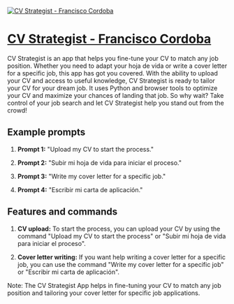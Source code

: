 [![CV Strategist - Francisco Cordoba](https://files.oaiusercontent.com/file-V3fC3SHyhe8li81qLUEX25Vk?se=2123-10-17T14%3A26%3A31Z&sp=r&sv=2021-08-06&sr=b&rscc=max-age%3D31536000%2C%20immutable&rscd=attachment%3B%20filename%3D8cf4ec4f-2d74-4fb0-b7ee-6c61a5336f29.png&sig=iFrsdXTRCF4Co5PJ9V%2B/6uddd1VG6UHd82BXZXPzqMM%3D)](https://chat.openai.com/g/g-uerA7ycxF-cv-strategist-francisco-cordoba)

# [CV Strategist - Francisco Cordoba](https://chat.openai.com/g/g-uerA7ycxF-cv-strategist-francisco-cordoba)

CV Strategist is an app that helps you fine-tune your CV to match any job position. Whether you need to adapt your hoja de vida or write a cover letter for a specific job, this app has got you covered. With the ability to upload your CV and access to useful knowledge, CV Strategist is ready to tailor your CV for your dream job. It uses Python and browser tools to optimize your CV and maximize your chances of landing that job. So why wait? Take control of your job search and let CV Strategist help you stand out from the crowd!

## Example prompts

1. **Prompt 1:** "Upload my CV to start the process."

2. **Prompt 2:** "Subir mi hoja de vida para iniciar el proceso."

3. **Prompt 3:** "Write my cover letter for a specific job."

4. **Prompt 4:** "Escribir mi carta de aplicación."

## Features and commands

1. **CV upload:** To start the process, you can upload your CV by using the command "Upload my CV to start the process" or "Subir mi hoja de vida para iniciar el proceso".

2. **Cover letter writing:** If you want help writing a cover letter for a specific job, you can use the command "Write my cover letter for a specific job" or "Escribir mi carta de aplicación".

Note: The CV Strategist App helps in fine-tuning your CV to match any job position and tailoring your cover letter for specific job applications.